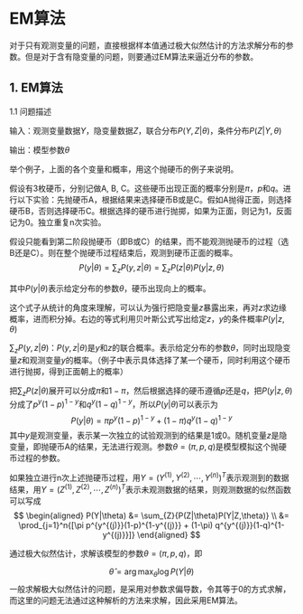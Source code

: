 # EM算法

对于只有观测变量的问题，直接根据样本值通过极大似然估计的方法求解分布的参数。但是对于含有隐变量的问题，则要通过EM算法来逼近分布的参数。

## 1. EM算法
1.1 问题描述

输入：观测变量数据$Y$，隐变量数据$Z$，联合分布$P(Y,Z|\theta)$，条件分布$P(Z|Y,\theta)$

输出：模型参数$\theta$

举个例子，上面的各个变量和概率，用这个抛硬币的例子来说明。

假设有3枚硬币，分别记做A, B, C。这些硬币出现正面的概率分别是$\pi$，$p$和$q$。进行以下实验：先抛硬币A，根据结果来选择硬币B或是C。假如A抛得正面，则选择硬币B，否则选择硬币C。根据选择的硬币进行抛掷，如果为正面，则记为1，反面记为0。独立重复n次实验。

假设只能看到第二阶段抛硬币（即B或C）的结果，而不能观测抛硬币的过程（选B还是C）。则在整个抛硬币过程结束后，观测到硬币正面的概率。
$$
P(y|\theta) = \sum_{z}{P(y,z|\theta)}=\sum_{z}{P(z|\theta)P(y|z,\theta)}
$$

其中$P(y|\theta)$表示给定分布的参数$\theta$，硬币出现向上的概率。

这个式子从统计的角度来理解，可以认为强行把隐变量$z$暴露出来，再对$z$求边缘概率，进而积分掉。右边的等式利用贝叶斯公式写出给定$z$，$y$的条件概率$P(y|z,\theta)$

$\sum_{z}{P(y,z|\theta)}$：${P(y,z|\theta)}$是$y$和$z$的联合概率。表示给定分布的参数$\theta$，同时出现隐变量$z$和观测变量$y$的概率。（例子中表示具体选择了某一个硬币，同时利用这个硬币进行抛掷，得到正面朝上的概率）


把$\sum_{z}{P(z|\theta)}$展开可以分成$\pi$和$1-\pi$，然后根据选择的硬币遵循$p$还是$q$，把$P(y|z,\theta)$分成了$p^y(1-p)^{1-y}$和$q^y(1-q)^{1-y}$，所以$P(y|\theta)$可以表示为
$$
P(y|\theta) = \pi p^y(1-p)^{1-y} + (1 - \pi)q^y(1-q)^{1-y}
$$
其中$y$是观测变量，表示某一次独立的试验观测到的结果是1或0。随机变量$z$是隐变量，即抛硬币A的结果，无法进行观测。参数$\theta=(\pi, p, q)$是模型模拟这个抛硬币过程的参数。

如果独立进行n次上述抛硬币过程，用$Y=(Y^{(1)}, Y^{(2)}, \cdots, Y^{(n)})^T$表示观测到的数据结果，用$Y=(Z^{(1)}, Z^{(2)}, \cdots, Z^{(n)})^T$表示未观测数据的结果，则观测数据的似然函数可以写成
$$
\begin{aligned}
P(Y|\theta) &= \sum_{Z}{P(Z|\theta)P(Y|Z,\theta)} \\
&= \prod_{j=1}^n{[\pi p^{y^{(j)}}(1-p)^{1-y^{(j)}} + (1-\pi) q^{y^{(j)}}(1-q)^{1-y^{(j)}}]}
\end{aligned}
$$

通过极大似然估计，求解该模型的参数$\theta=(\pi, p, q)$，即

$$
\hat{\theta} = \arg{\max_{\theta}{\log{P(Y|\theta)}}}
$$
一般求解极大似然估计的问题，是采用对参数求偏导数，令其等于0的方式求解，而这里的问题无法通过这种解析的方法来求解，因此采用EM算法。
